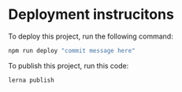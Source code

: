 # Deployment instrucitons

To deploy this project, run the following command:

```bash
npm run deploy "commit message here"
```

To publish this project, run this code:

```bash
lerna publish
```
